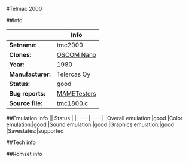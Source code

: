 #Telmac 2000

##Info

||Info|
|-----|-----|
|**Setname:**|tmc2000
|**Clones:**|[OSCOM Nano](nano.md)
|**Year:**|1980
|**Manufacturer:**|Telercas Oy
|**Status:**|good
|**Bug reports:**|[MAMETesters](http://mametesters.org/view_all_set.php?type=1&temporary=y&search=tmc1800.c)
|**Source file:**|[tmc1800.c](https://github.com/mamedev/mame/blob/master/src/mess/drivers/tmc1800.c)

##Emulation info
|| Status |
|-----|-----|
|Overall emulation:|good
|Color emulation:|good
|Sound emulation:|good
|Graphics emulation:|good
|Savestates:|supported

##Tech info

##Romset info

<!--- START OF EDITED COMMENT DO NOT TOUCH TEXT ABOVE-->
